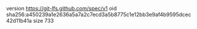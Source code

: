 version https://git-lfs.github.com/spec/v1
oid sha256:a450239a1e2636a5a7a2c7ecd3a5b8775c1e12bb3e9af4b9595dcec42d11b41a
size 733
